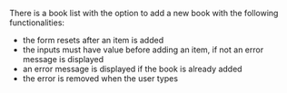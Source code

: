 There is a book list with the option to add a new book with the following functionalities:

- the form  resets after an item is added
- the inputs must have value before adding an item, if not an error message is displayed
- an error message is displayed if the book is already added
- the error is removed when the user types

